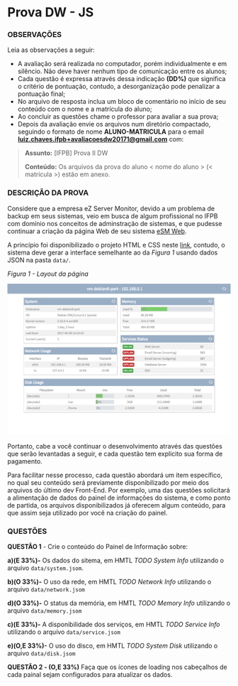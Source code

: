 # Prova DW - JS

### OBSERVAÇÕES

Leia as observações a seguir:

* A avaliação será realizada no computador, porém individualmente e em silêncio. Não deve haver nenhum tipo de comunicação entre os alunos;
* Cada questão é expressa através dessa indicação **(DD%)** que significa o critério de pontuação, contudo, a desorganização pode penalizar a pontuação final;
* No arquivo de resposta inclua um bloco de comentário no início de seu conteúdo com o nome e a matrícula do aluno;
* Ao concluir as questões chame o professor para avaliar a sua prova;
* Depois da avaliação envie os arquivos num diretório compactado, seguindo o formato de nome **ALUNO-MATRICULA** para o email **luiz.chaves.ifpb+avaliacoesdw20171@gmail.com** com:

> **Assunto:** [IFPB] Prova II DW
>
> **Conteúdo:** Os arquivos da prova do aluno < nome do aluno > (< matrícula >) estão em anexo.

### DESCRIÇÃO DA PROVA

Considere que a empresa eZ Server Monitor, devido a um problema de backup em seus sistemas, veio em busca de algum profissional no IFPB com domínio nos conceitos de adminstração de sistemas, e que pudesse continuar a criação da página Web de seu sistema [eSM Web](http://ezservermonitor.com/esm-web/features).

A princípio foi disponibilizado o projeto HTML e CSS neste [link](code.zip), contudo, o sistema deve gerar a interface semelhante ao da *Figura 1* usando dados JSON na pasta `data/`.

*Figura 1 - Layout da página*

![Layout da página](assets/dashboard-layout.png)

Portanto, cabe a você continuar o desenvolvimento através das questões que serão levantadas a seguir, e cada questão tem explicito sua forma de pagamento.

Para facilitar nesse processo, cada questão abordará um item específico, no qual seu conteúdo será previamente disponibilizado por meio dos arquivos do último dev Front-End. Por exemplo, uma das questões solicitará a alimentação de dados do painel de informações do sistema, e como ponto de partida, os arquivos disponibilizados já oferecem algum conteúdo, para que assim seja utilizado por você na criação do painel.

### QUESTÕES

**QUESTÃO 1** - Crie o conteúdo do Painel de Informação sobre:

  **a)(E 33%)-** Os dados do sitema, em HMTL *TODO System Info* utilizando o arquivo `data/system.jsom`.

  **b)(O 33%)-** O uso da rede, em HMTL *TODO Network Info* utilizando o arquivo `data/network.jsom`

  **d)(O 33%)-** O status da memória, em HMTL *TODO Memory Info* utilizando o arquivo `data/memory.jsom`

  **c)(E 33%)-** A disponibilidade dos serviços, em HMTL *TODO Service Info* utilizando o arquivo `data/service.jsom`

  **e)(O,E 33%)-** O uso do disco, em HMTL *TODO System Disk* utilizando o arquivo `data/disk.jsom`

**QUESTÃO 2 - (O,E 33%)** Faça que os ícones de loading nos cabeçalhos de cada painal sejam configurados para atualizar os dados.
